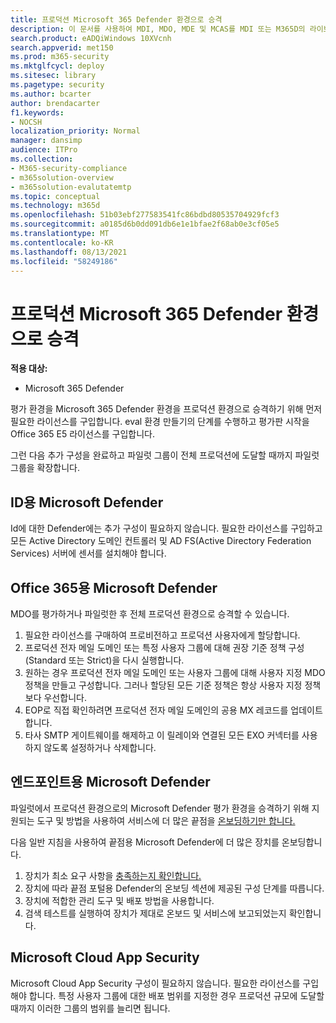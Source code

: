 ```yaml
---
title: 프로덕션 Microsoft 365 Defender 환경으로 승격
description: 이 문서를 사용하여 MDI, MDO, MDE 및 MCAS를 MDI 또는 M365D의 라이브 환경으로 Microsoft 365 Defender 홍보할 수 있습니다.
search.product: eADQiWindows 10XVcnh
search.appverid: met150
ms.prod: m365-security
ms.mktglfcycl: deploy
ms.sitesec: library
ms.pagetype: security
ms.author: bcarter
author: brendacarter
f1.keywords:
- NOCSH
localization_priority: Normal
manager: dansimp
audience: ITPro
ms.collection:
- M365-security-compliance
- m365solution-overview
- m365solution-evalutatemtp
ms.topic: conceptual
ms.technology: m365d
ms.openlocfilehash: 51b03ebf277583541fc86bdbd80535704929fcf3
ms.sourcegitcommit: a0185d6b0dd091db6e1e1bfae2f68ab0e3cf05e5
ms.translationtype: MT
ms.contentlocale: ko-KR
ms.lasthandoff: 08/13/2021
ms.locfileid: "58249186"
---
```

# <a name="promote-your-microsoft-365-defender-evaluation-environment-to-production"></a>프로덕션 Microsoft 365 Defender 환경으로 승격

**적용 대상:**
- Microsoft 365 Defender

평가 환경을 Microsoft 365 Defender 환경을 프로덕션 환경으로 승격하기 위해 먼저 필요한 라이선스를 구입합니다. eval 환경 [](eval-create-eval-environment.md) 만들기의 단계를 수행하고 평가판 시작을 Office 365 E5 라이선스를 구입합니다.

그런 다음 추가 구성을 완료하고 파일럿 그룹이 전체 프로덕션에 도달할 때까지 파일럿 그룹을 확장합니다. 

## <a name="microsoft-defender-for-identity"></a>ID용 Microsoft Defender
Id에 대한 Defender에는 추가 구성이 필요하지 않습니다. 필요한 라이선스를 구입하고 모든 Active Directory 도메인 컨트롤러 및 AD FS(Active Directory Federation Services) 서버에 센서를 설치해야 합니다. 

## <a name="microsoft-defender-for-office-365"></a>Office 365용 Microsoft Defender
MDO를 평가하거나 파일럿한 후 전체 프로덕션 환경으로 승격할 수 있습니다.
1. 필요한 라이선스를 구매하여 프로비전하고 프로덕션 사용자에게 할당합니다.
2. 프로덕션 전자 메일 도메인 또는 특정 사용자 그룹에 대해 권장 기준 정책 구성(Standard 또는 Strict)을 다시 실행합니다.
3. 원하는 경우 프로덕션 전자 메일 도메인 또는 사용자 그룹에 대해 사용자 지정 MDO 정책을 만들고 구성합니다.  그러나 할당된 모든 기준 정책은 항상 사용자 지정 정책보다 우선합니다.
4. EOP로 직접 확인하려면 프로덕션 전자 메일 도메인의 공용 MX 레코드를 업데이트합니다.
5. 타사 SMTP 게이트웨이를 해제하고 이 릴레이와 연결된 모든 EXO 커넥터를 사용하지 않도록 설정하거나 삭제합니다.

## <a name="microsoft-defender-for-endpoint"></a>엔드포인트용 Microsoft Defender
파일럿에서 프로덕션 환경으로의 Microsoft Defender 평가 환경을 승격하기 위해 지원되는 도구 및 방법을 사용하여 서비스에 더 많은 끝점을 [온보딩하기만 합니다.](../defender-endpoint/onboard-configure.md)

다음 일반 지침을 사용하여 끝점용 Microsoft Defender에 더 많은 장치를 온보딩합니다. 

1. 장치가 최소 요구 사항을 [충족하는지 확인합니다.](../defender-endpoint/minimum-requirements.md)
2. 장치에 따라 끝점 포털용 Defender의 온보딩 섹션에 제공된 구성 단계를 따릅니다.
3. 장치에 적합한 관리 도구 및 배포 방법을 사용합니다.
4.  검색 테스트를 실행하여 장치가 제대로 온보드 및 서비스에 보고되었는지 확인합니다.

## <a name="microsoft-cloud-app-security"></a>Microsoft Cloud App Security
Microsoft Cloud App Security 구성이 필요하지 않습니다. 필요한 라이선스를 구입해야 합니다. 특정 사용자 그룹에 대한 배포 범위를 지정한 경우 프로덕션 규모에 도달할 때까지 이러한 그룹의 범위를 늘리면 됩니다. 

